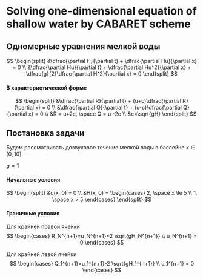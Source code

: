 # Solving one-dimensional equation of shallow water by CABARET scheme
## Одномерные уравнения мелкой воды

$$
\begin{split}
&\dfrac{\partial H}{\partial t} + \dfrac{\partial Hu}{\partial x} = 0 \\
&\dfrac{\partial Hu}{\partial t} + \dfrac{\partial Hu^2}{\partial x} + \dfrac{g}{2}\dfrac{\partial H^2}{\partial x} = 0
\end{split}
$$

#### В характеристической форме

$$
\begin{split}
&\dfrac{\partial R}{\partial t} + (u+c)\dfrac{\partial R}{\partial x} = 0 \\
&\dfrac{\partial Q}{\partial t} + (u-c)\dfrac{\partial Q}{\partial x} = 0 \\
&R = u+2c, \space Q = u -2c \\
&c=\sqrt{gH}
\end{split}
$$

## Постановка задачи

Будем рассматривать дозвуковое течение мелкой воды в бассейне $x \in [0, 10]$.

$g=1$

#### Начальные условия
$$
\begin{split}
&u(x, 0) = 0 \\
&H(x, 0) = \begin{cases}
2, \space x \le 5 \\
1, \space x > 5
\end{cases}
\end{split}
$$

#### Граничные условия
Для крайней правой ячейки
$$
\begin{cases}
R_N^{n+1}=u_N^{n+1}+2 \sqrt{gH_N^{n+1}} \\
u_N^{n+1} = 0
\end{cases}
$$

Для крайней левой ячейки
$$
\begin{cases}
Q_1^{n+1}=u_1^{n+1}-2 \sqrt{gH_1^{n+1}} \\
u_1^{n+1} = 0
\end{cases}
$$
